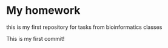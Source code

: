 # My homework
this is my first repository for tasks from bioinformatics classes


This is my first commit!
